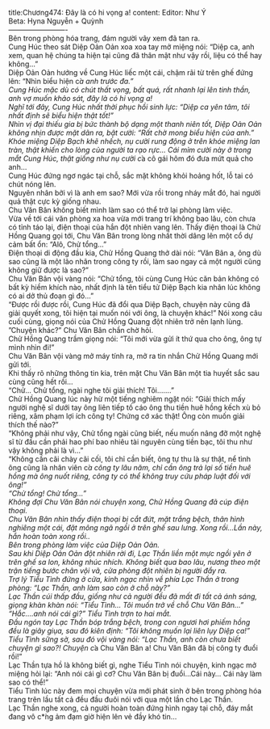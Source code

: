 title:Chương474: Đây là có hi vọng a!
content:
Editor: Như Ý<br>Beta: Hyna Nguyễn + Quỳnh<br>————————-<br>Bên trong phòng hóa trang, đám người vây xem đã tan ra.<br>Cung Húc theo sát Diệp Oản Oản xoa xoa tay mở miệng nói: “Diệp ca, anh xem, quan hệ chúng ta hiện tại cũng đã thân mật như vậy rồi, liệu có thể hay không…”<br>Diệp Oản Oản hướng về Cung Húc liếc một cái, chậm rãi từ trên ghế đứng lên: “Nhìn biểu hiện c*̉a anh trước đa.”<br>Cung Húc mặc dù có chút thất vọng, bất quá, rất nhanh lại lên tinh thần, anh vợ muốn khảo sát, đây là có hi vọng a!<br>Nghĩ tới đây, Cung Húc nhất thời phục hồi sinh lực: “Diệp ca yên tâm, tôi nhất định sẽ biểu hiện thật tốt!”<br>Nhìn vị đại thiếu gia bị bức thành bộ dạng một thanh niên tốt, Diệp Oản Oản không nhịn được mặt dãn ra, bật cười: “Rất chờ mong biểu hiện của anh.”<br>Khóe miệng Diệp Bạch khẽ nhếch, nụ cười rung động ở trên khóe miệng lan tràn, thật khiến cho lòng của người ta rạo rực… Cái mỉm cười này ở trong mắt Cung Húc, thật giống như nụ cười c*̉a cô gái hôm đó đưa mứt quả cho anh…<br>Cung Húc đứng ngơ ngác tại chỗ, sắc mặt không khỏi hoảng hốt, lỗ tai có chút nóng lên.<br>Nguyên nhân bởi vì là anh em sao? Mới vừa rồi trong nháy mắt đó, hai người quả thật cực kỳ giống nhau.<br>Chu Văn Bân không biết mình làm sao có thể trở lại phòng làm việc.<br>Vừa về tới cái văn phòng xa hoa vừa mới trang trí không bao lâu, còn chưa có tỉnh táo lại, điện thoại của hắn đột nhiên vang lên. Thấy điện thoại là Chử Hồng Quang gọi tới, Chu Văn Bân trong lòng nhất thời dâng lên một cổ dự cảm bất ổn: “Alô, Chử tổng…”<br>Điện thoại di động đầu kia, Chử Hồng Quang thở dài nói: “Văn Bân a, ông dù sao cũng là một lão nhân trong công ty rồi, làm sao ngay cả một người cũng không giữ được là sao?”<br>Chu Văn Bân vội vàng nói: “Chử tổng, tôi cùng Cung Húc căn bản không có bất kỳ hiềm khích nào, nhất định là tên tiểu tử Diệp Bạch kia nhân lúc không có ai dở thủ đoạn gì đó…”<br>“Được rồi được rồi, Cung Húc đã đổi qua Diệp Bạch, chuyện này cũng đã giải quyết xong, tôi hiện tại muốn nói với ông, là chuyện khác!” Nói xong câu cuối cùng, giọng nói của Chử Hồng Quang đột nhiên trở nên lạnh lùng.<br>”Chuyện khác?” Chu Văn Bân chần chờ hỏi.<br>Chử Hồng Quang trầm giọng nói: “Tôi mới vừa gửi ít thứ qua cho ông, ông tự mình nhìn đi!”<br>Chu Văn Bân vội vàng mở máy tính ra, mở ra tin nhắn Chử Hồng Quang mới gửi tới.<br>Khi thấy rõ những thông tin kia, trên mặt Chu Văn Bân một tia huyết sắc sau cùng cũng hết rồi…<br>“Chử… Chử tổng, ngài nghe tôi giải thích! Tôi…….”<br>Chử Hồng Quang lúc này hừ một tiếng nghiêm ngặt nói: “Giải thích mấy người nghệ sĩ dưới tay ông liên tiếp tố cáo ông thu tiền huê hồng kếch xù bỏ riêng, xâm phạm lợi ích công ty! Chứng cớ xác thật! Ông còn muốn giải thích thế nào?”<br>“Không phải như vậy, Chử tổng ngài cũng biết, nếu muốn nâng đỡ một nghệ sĩ từ đầu cần phải hao phí bao nhiêu tài nguyên cùng tiền bạc, tôi thu như vậy không phải là vì…”<br>“Không cần cãi chày cãi cối, tôi chỉ cần biết, ông tự thu là sự thật, nể tình ông cũng là nhân viên c*̉a công ty lâu năm, chỉ cần ông trả lại số tiền huê hồng mà ông nuốt riêng, công ty có thể không truy cứu pháp luật đối với ông!”<br>“Chử tổng! Chử tổng…”<br>Không đợi Chu Văn Bân nói chuyện xong, Chử Hồng Quang đã cúp điện thoại.<br>Chu Văn Bân nhìn thấy điện thoại bị cắt đứt, mặt trắng bệch, thân hình nghiêng một cái, đặt mông ngã ngồi ở trên ghế sau lưng. Xong rồi…Lần này, hắn hoàn toàn xong rồi..<br>Bên trong phòng làm việc của Diệp Oản Oản.<br>Sau khi Diệp Oản Oản đột nhiên rời đi, Lạc Thần liền một mực ngồi yên ở trên ghế sa lon, không nhúc nhích. Không biết qua bao lâu, nương theo một trận tiếng bước chân vội vã, cửa phòng đột nhiên bị người đẩy ra.<br>Trợ lý Tiểu Tình đứng ở cửa, kinh ngạc nhìn về phía Lạc Thần ở trong phòng: “Lạc Thần, anh làm sao còn ở chỗ này?”<br>Lạc Thần cúi thấp đầu, giống như cả người đều đã mất đi tất cả ánh sáng, giọng khàn khàn nói: “Tiểu Tình… Tôi muốn trở về chỗ Chu Văn Bân…”<br>“Hắc….anh nói cái gì?” Tiểu Tình trợn to hai mắt.<br>Đầu ngón tay Lạc Thần bóp trắng bệch, trong con ngươi hơi phiếm hồng đều là giãy giụa, sau đó kiên định: “Tôi không muốn lại liên lụy Diệp ca!”<br>Tiểu Tình sững sờ, sau đó vội vàng nói: “Lạc Thần, anh còn chưa biết chuyện gì sao?! Chuyện c*̉a Chu Văn Bân a! Chu Văn Bân đã bị công ty đuổi rồi!”<br>Lạc Thần tựa hồ là không biết gì, nghe Tiểu Tình nói chuyện, kinh ngạc mở miệng hỏi lại: “Anh nói cái gì cơ? Chu Văn Bân bị đuổi…Cái này… Cái này làm sao có thể!”<br>Tiểu Tình lúc này đem mọi chuyện vừa mới phát sinh ở bên trong phòng hóa trang trên lầu tất cả đều đầu đuôi nói với qua một lần cho Lạc Thần.<br>Lạc Thần nghe xong, cả người hoàn toàn đứng hình ngay tại chỗ, đáy mắt đang vô c*̀ng ảm đạm giờ hiện lên vẻ đầy khó tin…